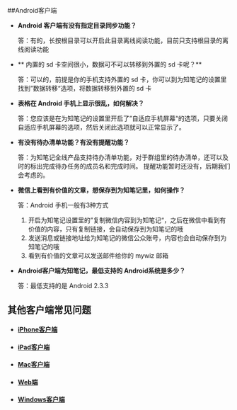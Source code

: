 ##Android客户端
+ **Android 客户端有没有指定目录同步功能？**

    答：有的，长按根目录可以开启此目录离线阅读功能，目前只支持根目录的离线阅读功能

+ ** 内置的 sd 卡空间很小，数据可不可以转移到外置的 sd 卡呢？**

    答：可以的，前提是你的手机支持外置的 sd 卡，你可以到为知笔记的设置里找到”数据转移“选项，将数据转移到外置的 sd 卡

+  **表格在 Android 手机上显示很乱，如何解决？**

    答：您应该是在为知笔记的设置里开启了”自适应手机屏幕“的选项，只要关闭自适应手机屏幕的选项，然后关闭此选项就可以正常显示了。

+  **有没有待办清单功能？有没有提醒功能？**

    答：为知笔记全线产品支持待办清单功能，对于群组里的待办清单，还可以及时的标出完成待办任务的成员名和完成时间。
    提醒功能暂时还没有，后期我们会考虑的。

+  **微信上看到有价值的文章，想保存到为知笔记里，如何操作？**

    答：Android 手机一般有3种方式
    1. 开启为知笔记设置里的”复制微信内容到为知笔记“，之后在微信中看到有价值的内容，只有复制链接，会自动保存到为知笔记的哦
    1. 发送消息或链接地址给为知笔记的微信公众账号，内容也会自动保存到为知笔记的哦
    1. 看到有价值的文章可以发送邮件给你的 mywiz 邮箱

+ **Android客户端为知笔记，最低支持的 Android系统是多少？**

    答：最低支持的是 Android 2.3.3

## 其他客户端常见问题
+ #### [iPhone客户端](/manual/iphone/problems-iphone.html)
+ #### [iPad客户端](/manual/ipad/problems-ipad.html)
+ #### [Mac客户端](/manual/mac/problems-mac.html)
+ #### [Web端](/manual/web/problems-web.html)
+ #### [Windows客户端](/manual/windows/problems-pc.html)

